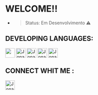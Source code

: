 <h1> WELCOME!! </h1>

- > Status: Em Desenvolvimento ⚠️

## DEVELOPING LANGUAGES:
 
 <a>
  <img align="center"  height="30" width"40" src="https://cdn.jsdelivr.net/gh/devicons/devicon/icons/html5/html5-original-wordmark.svg" style="max-width:100%;">
</a>

<a>
  <img align="center" alt="Jonas-linkedin" height="30" width"40" src="https://cdn.jsdelivr.net/gh/devicons/devicon/icons/css3/css3-plain-wordmark.svg" style="max-width:100%;">
</a>

<a>
  <img align="center" alt="Jonas-linkedin" height="30" width"40" src="https://cdn.jsdelivr.net/gh/devicons/devicon/icons/javascript/javascript-plain.svg" style="max-qidth:100%;">
</a>
<a>
  <img align="center" alt="Jonas-linkedin" height="30" width"40" src="https://cdn.jsdelivr.net/gh/devicons/devicon/icons/kotlin/kotlin-original-wordmark.svg" style="max-qidth:100%;">
</a>
<a>
  <img align="center" alt="Jonas-linkedin" height="30" width"40" src="https://cdn.jsdelivr.net/gh/devicons/devicon/icons/android/android-original-wordmark.svg" style="max-qidth:100%;">
</a>


<h2> CONNECT WHIT ME :</h2>

<a href="https://www.linkedin.com/in/jonas-alexander-8a91bb1a3/"  target="_blank">
  <img align="center" alt="Jonas-linkedin" height="30" width"40" src="https://cdn.jsdelivr.net/gh/devicons/devicon/icons/linkedin/linkedin-original.svg" style="max-qidth:100%;">
</a>

